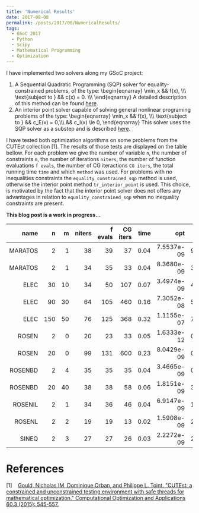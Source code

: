 ```yaml
---
title: 'Numerical Results'
date: 2017-08-08
permalink: /posts/2017/00/NumericalResults/
tags:
  - GSoC 2017
  - Python
  - Scipy
  - Mathematical Programming
  - Optimization
---
```



I have implemented two solvers along my GSoC project:
1. A Sequential Quadratic Programming (SQP) solver for equality-constrained problems, of the type:
\begin{eqnarray}
  \min_x && f(x), \\\\\\
   \text{subject to } && c(x) = 0. \\\\\\
\end{eqnarray}
A detailed description of this method can be found [here](https://antonior92.github.io/posts/2017/06/Byrd-Omojokun/).
2. An interior point solver capable of solving general nonlinear programing problems of the type:
\begin{eqnarray}
  \min_x && f(x), \\\\\\
   \text{subject to } && c_E(x) = 0,\\\\\\
   && c_I(x) \le 0,
\end{eqnarray}
This solver uses the SQP solver as a substep and is described
[here](https://antonior92.github.io/posts/2017/07/interior-point-method/).

I have tested both optimization algorithms on some problems from the CUTEst collection \[1\]. The
results of those tests are displayed on the table bellow. For each problem we give the number of variable
``n``, the number of constraints ``m``, the number of iterations ``niters``, the number of function evaluations 
``f evals``, the number of CG iteractions ``CG iters``, the total running time ``time`` and which ``method`` was used.
For problems with no inequalities constraints the ``equality_constrained_sqp`` method is used, otherwise the interior
point method ``tr_interior_point`` is used. This choice, is motivated by the fact that the interior point solver does
not offers any advantages in relation to ``equality_constrained_sqp`` when no inequality constraints are present.


**This blog post is a work in progress...**

|   name   | n  | m  |  niters  | f evals  | CG iters |   time   |   opt    |  c viol  |         method          |
|---------:|---:|---:|---------:|---------:|---------:|---------:|---------:|---------:|:-----------------------:|
| MARATOS  | 2  | 1  |    38    |    39    |    37    |   0.04   |7.5537e-09|9.3934e-12|equality_constrained_sqp |
| MARATOS  | 2  | 1  |    34    |    35    |    33    |   0.04   |8.3680e-09|3.5021e-12|equality_constrained_sqp |
|   ELEC   | 30 | 10 |    34    |    50    |   107    |   0.07   |3.4974e-09|4.0030e-16|equality_constrained_sqp |
|   ELEC   | 90 | 30 |    64    |   105    |   460    |   0.16   |7.3052e-08|5.2074e-16|equality_constrained_sqp |
|   ELEC   |150 | 50 |    76    |   125    |   368    |   0.32   |1.1155e-07|7.1951e-16|equality_constrained_sqp |
|  ROSEN   | 2  | 0  |    20    |    23    |    33    |   0.05   |1.6333e-12|0.0000e+00|equality_constrained_sqp |
|  ROSEN   | 20 | 0  |    99    |   131    |   600    |   0.23   |8.0429e-09|0.0000e+00|equality_constrained_sqp |
| ROSENBD  | 2  | 4  |    35    |    35    |    35    |   0.04   |3.4665e-09|0.0000e+00|    tr_interior_point    |
| ROSENBD  | 20 | 40 |    38    |    38    |    58    |   0.06   |1.8151e-09|3.1402e-16|    tr_interior_point    |
| ROSENIL  | 2  | 1  |    34    |    36    |    46    |   0.04   |6.9147e-09|1.5216e-17|    tr_interior_point    |
|  ROSENL  | 2  | 2  |    19    |    19    |    13    |   0.02   |1.5908e-09|2.7756e-17|    tr_interior_point    |
|  SINEQ   | 2  | 3  |    27    |    27    |    26    |   0.03   |2.2272e-09|2.8657e-16|    tr_interior_point    |

References
==========
\[1\]&nbsp;&nbsp;&nbsp;  [Gould, Nicholas IM, Dominique Orban, and Philippe L. Toint. "CUTEst: a constrained and unconstrained testing environment with safe threads for mathematical optimization." Computational Optimization and Applications 60.3 (2015): 545-557.][1]

[1]: ftp://www.hsl.rl.ac.uk/pub/nimg/pubs/GoulOrbaToin15_coap.pdf

